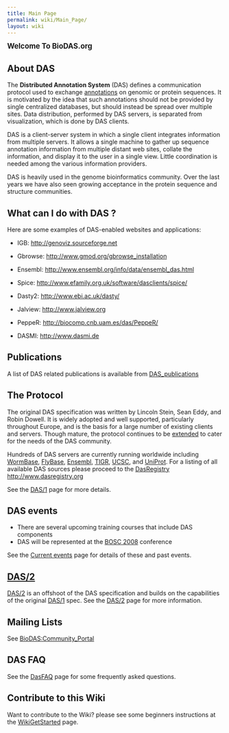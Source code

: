 ```yaml
---
title: Main Page
permalink: wiki/Main_Page/
layout: wiki
---
```


<big>**Welcome To BioDAS.org**</big>

About DAS
---------

The <b>Distributed Annotation System</b> (DAS) defines a communication
protocol used to exchange
[annotations](http://en.wikipedia.org/wiki/Genome_project#Genome_annotation)
on genomic or protein sequences. It is motivated by the idea that such
annotations should not be provided by single centralized databases, but
should instead be spread over multiple sites. Data distribution,
performed by DAS servers, is separated from visualization, which is done
by DAS clients.

DAS is a client-server system in which a single client integrates
information from multiple servers. It allows a single machine to gather
up sequence annotation information from multiple distant web sites,
collate the information, and display it to the user in a single view.
Little coordination is needed among the various information providers.

DAS is heavily used in the genome bioinformatics community. Over the
last years we have also seen growing acceptance in the protein sequence
and structure communities.

What can I do with DAS ?
------------------------

Here are some examples of DAS-enabled websites and applications:

-   IGB: <http://genoviz.sourceforge.net>

<!-- -->

-   Gbrowse: <http://www.gmod.org/gbrowse_installation>

<!-- -->

-   Ensembl: <http://www.ensembl.org/info/data/ensembl_das.html>

<!-- -->

-   Spice: <http://www.efamily.org.uk/software/dasclients/spice/>

<!-- -->

-   Dasty2: <http://www.ebi.ac.uk/dasty/>

<!-- -->

-   Jalview: <http://www.jalview.org>

<!-- -->

-   PeppeR: <http://biocomp.cnb.uam.es/das/PeppeR/>

<!-- -->

-   DASMI: <http://www.dasmi.de>

Publications
------------

A list of DAS related publications is available from
[DAS\_publications](/wiki/DAS_publications "wikilink")

The Protocol
------------

The original DAS specification was written by Lincoln Stein, Sean Eddy,
and Robin Dowell. It is widely adopted and well supported, particularly
throughout Europe, and is the basis for a large number of existing
clients and servers. Though mature, the protocol continues to be
[extended](http://www.dasregistry.org/spec_1.53E.jsp) to cater for the
needs of the DAS community.

Hundreds of DAS servers are currently running worldwide including
[WormBase](http://www.wormbase.org/),
[FlyBase](http://www.flybase.org/), [Ensembl](http://www.ensembl.org/),
[TIGR](http://www.tigr.org/), [UCSC](http://genome.ucsc.edu/), and
[UniProt](http://www.ebi.ac.uk/uniprot-das/). For a listing of all
available DAS sources please proceed to the
[DasRegistry](/wiki/DasRegistry "wikilink") <http://www.dasregistry.org>

See the [DAS/1](/wiki/DAS/1 "wikilink") page for more details.

DAS events
----------

-   There are several upcoming training courses that include DAS
    components
-   DAS will be represented at the [BOSC
    2008](http://open-bio.org/wiki/BOSC_2008) conference

See the [Current events](/wiki/Current_events "wikilink") page for details of
these and past events.

[DAS/2](/wiki/DAS/2 "wikilink")
-------------------------

[DAS/2](/wiki/DAS/2 "wikilink") is an offshoot of the DAS specification and
builds on the capabilities of the original [DAS/1](/wiki/DAS/1 "wikilink")
spec. See the [DAS/2](/wiki/DAS/2 "wikilink") page for more information.

Mailing Lists
-------------

See <BioDAS:Community_Portal>

DAS FAQ
-------

See the [DasFAQ](/wiki/DasFAQ "wikilink") page for some frequently asked
questions.

Contribute to this Wiki
-----------------------

Want to contribute to the Wiki? please see some beginners instructions
at the [WikiGetStarted](/wiki/WikiGetStarted "wikilink") page.
